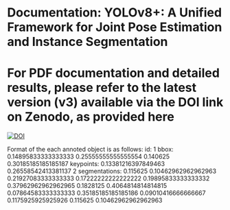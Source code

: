 # Documentation: YOLOv8+: A Unified Framework for Joint Pose Estimation and Instance Segmentation

# For PDF documentation and detailed results, please refer to the latest version (v3) available via the DOI link on Zenodo, as provided here

[![DOI](https://zenodo.org/badge/902589803.svg)](https://doi.org/10.5281/zenodo.14630283)













Format of the each annoted object is as follows:
id: 1 bbox: 0.14895833333333333 0.25555555555555554 0.140625 0.30185185185185187 keypoints: 0.13381216397849463 0.26558542413381137 2 segmentations: 0.115625 0.10462962962962963 0.21927083333333333 0.17222222222222222 0.19895833333333332 0.37962962962962965 0.1828125 0.4064814814814815 0.07864583333333333 0.35185185185185186 0.09010416666666667 0.1175925925925926 0.115625 0.10462962962962963
